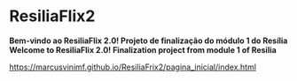 # ResiliaFlix2

**Bem-vindo ao ResiliaFlix 2.0! Projeto de finalização do módulo 1 do Resília**<br>
**Welcome to ResiliaFlix 2.0! Finalization project from module 1 of Resilia**

https://marcusvinimf.github.io/ResiliaFrix2/pagina_inicial/index.html

